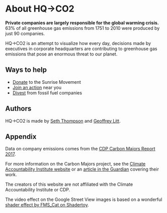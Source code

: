 # About HQ→CO2

__Private companies are largely responsible for the global warming crisis.__ 63% of all greenhouse gas emissions from 1751 to 2010 were produced by just 90 companies.

HQ→CO2 is an attempt to visualize how every day, decisions made by executives in corporate headquarters are contributing to greenhouse gas emissions that pose an enormous threat to our planet.

## Ways to help

* [Donate](https://secure.actblue.com/donate/dec-dc-action) to the Sunrise Movement
* [Join an action](https://www.sunrisemovement.org/climate-debate) near you
* [Divest](https://gofossilfree.org/divestment/what-is-fossil-fuel-divestment/) from fossil fuel companies

## Authors

HQ→CO2 is made by [Seth Thompson](https://seththompson.org/) and [Geoffrey Litt](https://www.geoffreylitt.com/).

## Appendix

Data on company emissions comes from the [CDP Carbon Majors Report 2017](https://b8f65cb373b1b7b15feb-c70d8ead6ced550b4d987d7c03fcdd1d.ssl.cf3.rackcdn.com/cms/reports/documents/000/002/327/original/Carbon-Majors-Report-2017.pdf).

For more information on the Carbon Majors project, see the [Climate Accountability Institute website](http://climateaccountability.org/carbonmajors.html) or an [article in the Guardian](https://www.theguardian.com/environment/2013/nov/20/90-companies-man-made-global-warming-emissions-climate-change) covering their work. 

The creators of this website are not affiliated with the Climate Accountability Institute or CDP.

The video effect on the Google Street View images is based on a wonderful [shader effect by FMS_Cat on Shadertoy](https://www.shadertoy.com/view/XtBXDt).